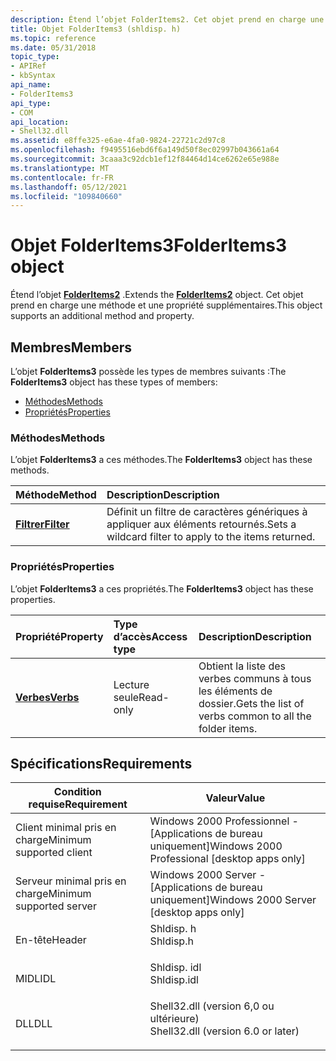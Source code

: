 ```yaml
---
description: Étend l’objet FolderItems2. Cet objet prend en charge une méthode et une propriété supplémentaires.
title: Objet FolderItems3 (shldisp. h)
ms.topic: reference
ms.date: 05/31/2018
topic_type:
- APIRef
- kbSyntax
api_name:
- FolderItems3
api_type:
- COM
api_location:
- Shell32.dll
ms.assetid: e8ffe325-e6ae-4fa0-9824-22721c2d97c8
ms.openlocfilehash: f9495516ebd6f6a149d50f8ec02997b043661a64
ms.sourcegitcommit: 3caaa3c92dcb1ef12f84464d14ce6262e65e988e
ms.translationtype: MT
ms.contentlocale: fr-FR
ms.lasthandoff: 05/12/2021
ms.locfileid: "109840660"
---
```

# <a name="folderitems3-object"></a><span data-ttu-id="4a17b-104">Objet FolderItems3</span><span class="sxs-lookup"><span data-stu-id="4a17b-104">FolderItems3 object</span></span>

<span data-ttu-id="4a17b-105">Étend l’objet [**FolderItems2**](folderitems2-object.md) .</span><span class="sxs-lookup"><span data-stu-id="4a17b-105">Extends the [**FolderItems2**](folderitems2-object.md) object.</span></span> <span data-ttu-id="4a17b-106">Cet objet prend en charge une méthode et une propriété supplémentaires.</span><span class="sxs-lookup"><span data-stu-id="4a17b-106">This object supports an additional method and property.</span></span>

## <a name="members"></a><span data-ttu-id="4a17b-107">Membres</span><span class="sxs-lookup"><span data-stu-id="4a17b-107">Members</span></span>

<span data-ttu-id="4a17b-108">L’objet **FolderItems3** possède les types de membres suivants :</span><span class="sxs-lookup"><span data-stu-id="4a17b-108">The **FolderItems3** object has these types of members:</span></span>

-   [<span data-ttu-id="4a17b-109">Méthodes</span><span class="sxs-lookup"><span data-stu-id="4a17b-109">Methods</span></span>](#methods)
-   [<span data-ttu-id="4a17b-110">Propriétés</span><span class="sxs-lookup"><span data-stu-id="4a17b-110">Properties</span></span>](#properties)

### <a name="methods"></a><span data-ttu-id="4a17b-111">Méthodes</span><span class="sxs-lookup"><span data-stu-id="4a17b-111">Methods</span></span>

<span data-ttu-id="4a17b-112">L’objet **FolderItems3** a ces méthodes.</span><span class="sxs-lookup"><span data-stu-id="4a17b-112">The **FolderItems3** object has these methods.</span></span>



| <span data-ttu-id="4a17b-113">Méthode</span><span class="sxs-lookup"><span data-stu-id="4a17b-113">Method</span></span>                                | <span data-ttu-id="4a17b-114">Description</span><span class="sxs-lookup"><span data-stu-id="4a17b-114">Description</span></span>                                                       |
|:--------------------------------------|:------------------------------------------------------------------|
| [<span data-ttu-id="4a17b-115">**Filtrer**</span><span class="sxs-lookup"><span data-stu-id="4a17b-115">**Filter**</span></span>](folderitems3-filter.md) | <span data-ttu-id="4a17b-116">Définit un filtre de caractères génériques à appliquer aux éléments retournés.</span><span class="sxs-lookup"><span data-stu-id="4a17b-116">Sets a wildcard filter to apply to the items returned.</span></span><br/> |



 

### <a name="properties"></a><span data-ttu-id="4a17b-117">Propriétés</span><span class="sxs-lookup"><span data-stu-id="4a17b-117">Properties</span></span>

<span data-ttu-id="4a17b-118">L’objet **FolderItems3** a ces propriétés.</span><span class="sxs-lookup"><span data-stu-id="4a17b-118">The **FolderItems3** object has these properties.</span></span>



| <span data-ttu-id="4a17b-119">Propriété</span><span class="sxs-lookup"><span data-stu-id="4a17b-119">Property</span></span>                                       | <span data-ttu-id="4a17b-120">Type d’accès</span><span class="sxs-lookup"><span data-stu-id="4a17b-120">Access type</span></span>          | <span data-ttu-id="4a17b-121">Description</span><span class="sxs-lookup"><span data-stu-id="4a17b-121">Description</span></span>                                                       |
|:-----------------------------------------------|:---------------------|:------------------------------------------------------------------|
| [<span data-ttu-id="4a17b-122">**Verbes**</span><span class="sxs-lookup"><span data-stu-id="4a17b-122">**Verbs**</span></span>](folderitems3-verbs.md)<br/> | <span data-ttu-id="4a17b-123">Lecture seule</span><span class="sxs-lookup"><span data-stu-id="4a17b-123">Read-only</span></span><br/> | <span data-ttu-id="4a17b-124">Obtient la liste des verbes communs à tous les éléments de dossier.</span><span class="sxs-lookup"><span data-stu-id="4a17b-124">Gets the list of verbs common to all the folder items.</span></span><br/> |



 

## <a name="requirements"></a><span data-ttu-id="4a17b-125">Spécifications</span><span class="sxs-lookup"><span data-stu-id="4a17b-125">Requirements</span></span>



| <span data-ttu-id="4a17b-126">Condition requise</span><span class="sxs-lookup"><span data-stu-id="4a17b-126">Requirement</span></span> | <span data-ttu-id="4a17b-127">Valeur</span><span class="sxs-lookup"><span data-stu-id="4a17b-127">Value</span></span> |
|-------------------------------------|---------------------------------------------------------------------------------------------------------------|
| <span data-ttu-id="4a17b-128">Client minimal pris en charge</span><span class="sxs-lookup"><span data-stu-id="4a17b-128">Minimum supported client</span></span><br/> | <span data-ttu-id="4a17b-129">Windows 2000 Professionnel - \[Applications de bureau uniquement\]</span><span class="sxs-lookup"><span data-stu-id="4a17b-129">Windows 2000 Professional \[desktop apps only\]</span></span><br/>                                                    |
| <span data-ttu-id="4a17b-130">Serveur minimal pris en charge</span><span class="sxs-lookup"><span data-stu-id="4a17b-130">Minimum supported server</span></span><br/> | <span data-ttu-id="4a17b-131">Windows 2000 Server - \[Applications de bureau uniquement\]</span><span class="sxs-lookup"><span data-stu-id="4a17b-131">Windows 2000 Server \[desktop apps only\]</span></span><br/>                                                          |
| <span data-ttu-id="4a17b-132">En-tête</span><span class="sxs-lookup"><span data-stu-id="4a17b-132">Header</span></span><br/>                   | <dl> <span data-ttu-id="4a17b-133"><dt>Shldisp. h</dt></span><span class="sxs-lookup"><span data-stu-id="4a17b-133"><dt>Shldisp.h</dt></span></span> </dl>                          |
| <span data-ttu-id="4a17b-134">MIDL</span><span class="sxs-lookup"><span data-stu-id="4a17b-134">IDL</span></span><br/>                      | <dl> <span data-ttu-id="4a17b-135"><dt>Shldisp. idl</dt></span><span class="sxs-lookup"><span data-stu-id="4a17b-135"><dt>Shldisp.idl</dt></span></span> </dl>                        |
| <span data-ttu-id="4a17b-136">DLL</span><span class="sxs-lookup"><span data-stu-id="4a17b-136">DLL</span></span><br/>                      | <dl> <span data-ttu-id="4a17b-137"><dt>Shell32.dll (version 6,0 ou ultérieure)</dt></span><span class="sxs-lookup"><span data-stu-id="4a17b-137"><dt>Shell32.dll (version 6.0 or later)</dt></span></span> </dl> |



 

 




